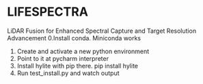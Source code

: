 # LIFESPECTRA
LiDAR Fusion for Enhanced Spectral Capture and Target Resolution Advancement
0.Install conda. Miniconda works 
1. Create and activate a new python environment
2. Point to it at pycharm interpreter
3. Install hylite with pip there.
    pip install hylite
4. Run test_install.py and watch output
